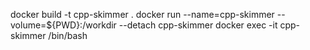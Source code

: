 docker build -t cpp-skimmer .
docker run --name=cpp-skimmer --volume=${PWD}:/workdir --detach cpp-skimmer
docker exec -it cpp-skimmer /bin/bash
